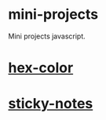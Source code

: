 # mini-projects
Mini projects javascript. 


# [hex-color](https://zaikovevgeni.github.io/mini-projects/hex-color/)
# [sticky-notes](https://zaikovevgeni.github.io/mini-projects/sticky-notes/)
